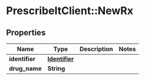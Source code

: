 # PrescribeItClient::NewRx

## Properties
Name | Type | Description | Notes
------------ | ------------- | ------------- | -------------
**identifier** | [**Identifier**](Identifier.md) |  | 
**drug_name** | **String** |  | 

